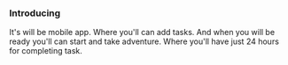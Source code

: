 ### Introducing

It's will be mobile app. Where you'll can add tasks. And when you will be ready you'll can start and take adventure. Where you'll have just 24 hours for completing task. 